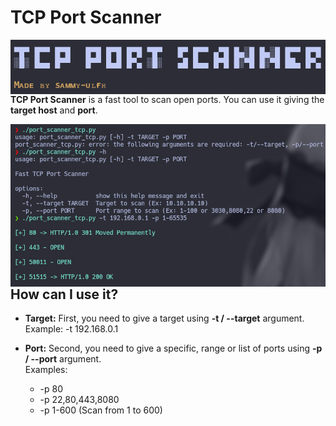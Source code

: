 # TCP Port Scanner

<p align="center">
    <img width="700"
        src="images/002.png"
        alt="Main Banner"
        style="float: left; margin-right: 10px;">
</p>

**TCP Port Scanner** is a fast tool to scan open ports. You can use it giving the **target host** and **port**.

<p align="center">
    <img width="700"
        src="images/001.png"
        alt="Scanning example"
        style="float: left; margin-right: 10px;">
</p>

## How can I use it?

- **Target:**
    First, you need to give a target using **-t / --target** argument.<br/>
    Example: -t 192.168.0.1

- **Port:**
    Second, you need to give a specific, range or list of ports using **-p / --port** argument.<br/>
    Examples:

    - -p 80
    - -p 22,80,443,8080
    - -p 1-600 (Scan from 1 to 600)
